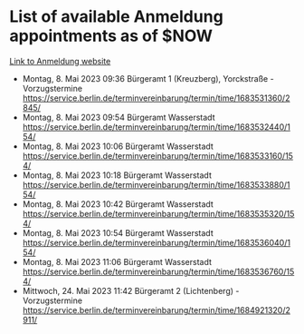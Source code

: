 # List of available Anmeldung appointments as of $NOW
[Link to Anmeldung website](https://service.berlin.de/terminvereinbarung/termin/tag.php?termin=1&anliegen[]=120686&dienstleisterlist=122210,122217,327316,122219,327312,122227,327314,122231,327346,122243,327348,122254,122252,329742,122260,329745,122262,329748,122271,327278,122273,327274,122277,327276,330436,122280,327294,122282,327290,122284,327292,122291,327270,122285,327266,122286,327264,122296,327268,150230,329760,122297,327286,122294,327284,122312,329763,122314,329775,122304,327330,122311,327334,122309,327332,317869,122281,327352,122279,329772,122283,122276,327324,122274,327326,122267,329766,122246,327318,122251,327320,122257,327322,122208,327298,122226,327300&herkunft=http%3A%2F%2Fservice.berlin.de%2Fdienstleistung%2F120686%2F)
- Montag, 8. Mai 2023 09:36 Bürgeramt 1 (Kreuzberg), Yorckstraße - Vorzugstermine https://service.berlin.de/terminvereinbarung/termin/time/1683531360/2845/
- Montag, 8. Mai 2023 09:54 Bürgeramt Wasserstadt https://service.berlin.de/terminvereinbarung/termin/time/1683532440/154/
- Montag, 8. Mai 2023 10:06 Bürgeramt Wasserstadt https://service.berlin.de/terminvereinbarung/termin/time/1683533160/154/
- Montag, 8. Mai 2023 10:18 Bürgeramt Wasserstadt https://service.berlin.de/terminvereinbarung/termin/time/1683533880/154/
- Montag, 8. Mai 2023 10:42 Bürgeramt Wasserstadt https://service.berlin.de/terminvereinbarung/termin/time/1683535320/154/
- Montag, 8. Mai 2023 10:54 Bürgeramt Wasserstadt https://service.berlin.de/terminvereinbarung/termin/time/1683536040/154/
- Montag, 8. Mai 2023 11:06 Bürgeramt Wasserstadt https://service.berlin.de/terminvereinbarung/termin/time/1683536760/154/
- Mittwoch, 24. Mai 2023 11:42 Bürgeramt 2 (Lichtenberg) - Vorzugstermine https://service.berlin.de/terminvereinbarung/termin/time/1684921320/2911/
